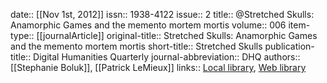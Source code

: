 date:: [[Nov 1st, 2012]]
issn:: 1938-4122
issue:: 2
title:: @Stretched Skulls: Anamorphic Games and the memento mortem mortis
volume:: 006
item-type:: [[journalArticle]]
original-title:: Stretched Skulls: Anamorphic Games and the memento mortem mortis
short-title:: Stretched Skulls
publication-title:: Digital Humanities Quarterly
journal-abbreviation:: DHQ
authors:: [[Stephanie Boluk]], [[Patrick LeMieux]]
links:: [Local library](zotero://select/groups/2386895/items/7Z2T9R9N), [Web library](https://www.zotero.org/groups/2386895/items/7Z2T9R9N)
